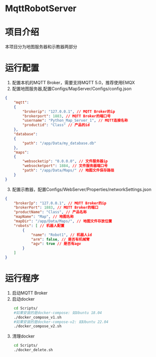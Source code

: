 # MqttRobotServer

# 项目介绍
本项目分为地图服务器和示教器两部分
# 运行配置
1. 配置本机的MQTT Broker，需要支持MQTT 5.0，推荐使用EMQX
2. 配置地图服务器,配置Configs/MapServer/Configs/config.json
```json
{
    "mqtt":
    {
        "brokerip": "127.0.0.1", // MQTT Broker的ip
        "brokerport": 1883, // MQTT Broker的端口号
        "username": "Python_Map_Server_1", // MQTT连接名称
        "productid": "Class" // 产品的id
    },
    "database":
    {
        "path": "/app/Data/my_database.db"
    },
    "maps":
    {
        "websocketip": "0.0.0.0", // 文件服务器ip
        "websocketport": 1884, // 文件服务器端口号
        "path": "/app/Data/Maps/" // 地图文件保存路径
    }
}
```
3. 配置示教器，配置Configs/WebServer/Properties/networkSettings.json
```json
{
    "brokerIp": "127.0.0.1", // MQTT Broker的ip
    "brokerPort": 1883, // MQTT Broker的端口
    "productName": "Class", // 产品名称
    "mapName": "Map", // 地图名称
    "mapDir": "/app/Data/Maps/", // 地图文件存放位置
    "robots": [ // 机器人配置
        {
            "name": "Robot1", // 机器人id
            "arm": false, // 是否有机械臂
            "agv": true // 是否有agv
        }
    ]
}
```
# 运行程序
1. 启动MQTT Broker
2. 启动docker
```bash
    cd Scripts/
    #如果安装的是docker-compose: 如Ubuntu 18.04
    ./docker_compose_v1.sh
    #如果安装的是docker-compose-v2: 如Ubuntu 22.04
    ./docker_compose_v2.sh
```
3. 清理docker
```bash
    cd Scripts/
    ./docker_delete.sh
```